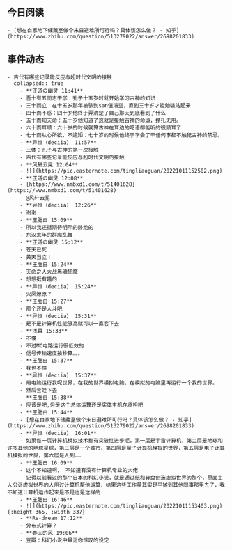## 今日阅读
	- [想在自家地下储藏室做个末日避难所可行吗？具体该怎么做？ - 知乎](https://www.zhihu.com/question/513279022/answer/2698201833)
## 事件动态
	- 古代有哪些记录能反应与超时代文明的接触
	  collapsed:: true
		- **正道の幽灵 11:41**
		- 吾十有五而志于学：孔子十五岁时就开始学习古神的知识
		- 三十而立：在十五岁那年被骇到san值清空，直到三十岁才能勉强站起来
		- 四十而不惑：四十岁他终于弄清楚了自己那天到底看到了什么
		- 五十而知天命：五十岁他知道了这就是接触古神的命运，挣扎无用。
		- 六十而耳顺：六十岁的时候就算古神在耳边的呓语都能听的很顺耳了
		- 七十而从心所欲，不逾矩：七十岁的时候他终于学会了干任何事都不触犯古神的禁忌。
		- **异恒（deciia） 11:57**
		- 三体：孔子与古神的第一次接触
		- 古代有哪些记录能反应与超时代文明的接触
		- **风轩云冕 12:04**
		- ![](https://pic.easternote.com/tingliaoguan/20221011152502.png)
		- **正道の幽灵 12:08**
		- [https://www.nmbxd1.com/t/51401628](https://www.nmbxd1.com/t/51401628)
		- @风轩云冕
		- **异恒（deciia） 12:26**
		- 谢谢
		- **王肚白 15:09**
		- 所以我还挺期待明年的卧龙的
		- 东汉末年的群魔乱舞
		- **正道の幽灵 15:12**
		- 苍天已死
		- 黄天当立！
		- **王肚白 15:24**
		- 天命之人大战黑魂狂魔
		- 想想挺有趣的
		- **异恒（deciia） 15:24**
		- 火凤燎原？
		- **王肚白 15:27**
		- 那个还是人斗吧
		- **异恒（deciia） 15:31**
		- 是不是计算机性能够高就可以一直套下去
		- **浅暮 15:33**
		- 不懂
		- 不过MC电路运行很低效的
		- 信号传输速度按秒算。。。
		- **王肚白 15:37**
		- 我也不懂
		- **异恒（deciia） 15:37**
		- 用电脑运行我呢世界，在我的世界模拟电脑，在模拟的电脑里再运行一个我的世界。
		- 然后套娃下去
		- **王肚白 15:38**
		- 应该是吧,但是这个总体运算还是实体主机在承担吧
		- **王肚白 15:44**
		- [想在自家地下储藏室做个末日避难所可行吗？具体该怎么做？ - 知乎](https://www.zhihu.com/question/513279022/answer/2698201833)
		- **异恒（deciia） 16:01**
		- 如果每一层计算机模拟技术都有突破性进步呢，第一层是宇宙计算机，第二层是地球和许多其他的地球星球，第三层是一个城市，第四层是量子计算机模拟的世界，第五层是电子计算机模拟的世界，第六层是人列……
		- **王肚白 16:09**
		- 这个不知道啊， 不知道有没有计算机专业的大佬
		- 记得以前看过的那个日本的科幻小说，就是通过纸和算盘创造虚拟世界的那个，里面主人公让虚拟世界的人用过计算机帮他运算，结果这些工作量其实是平摊到其他同事那里去了，我不知道计算机运作起来是不是也是这样的
		- **王肚白 16:46**
		- ![](https://pic.easternote.com/tingliaoguan/20221011153403.png){:height 365, :width 337}
		- **Re-dream 17:12**
		- 分布式计算？
		- **春天的风 19:06**
		- 豆瓣：科幻小说中最让你惊叹的设定